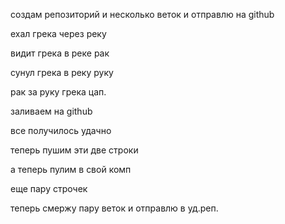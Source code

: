 создам репозиторий и несколько веток и отправлю на github

ехал грека через реку

видит грека в реке рак 

сунул грека в реку руку

рак за руку грека цап.

заливаем на github

все получилось удачно

теперь пушим эти две строки

а теперь пулим в свой комп 

еще пару строчек

теперь смержу пару веток 
и отправлю в уд.реп.
